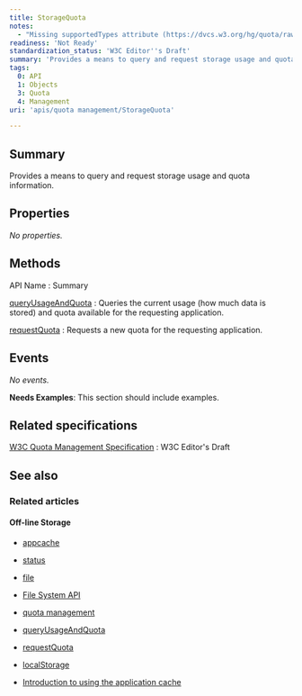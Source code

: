 ```yaml
---
title: StorageQuota
notes:
  - "Missing supportedTypes attribute (https://dvcs.w3.org/hg/quota/raw-file/tip/Overview.html#widl-StorageQuota-supportedTypes).\nThe methods in the spec differ from the two listed here. The spec has:\nqueryInfo\n\nrequestPersistentQuota"
readiness: 'Not Ready'
standardization_status: 'W3C Editor''s Draft'
summary: 'Provides a means to query and request storage usage and quota information.'
tags:
  0: API
  1: Objects
  3: Quota
  4: Management
uri: 'apis/quota management/StorageQuota'

---
```

## Summary

Provides a means to query and request storage usage and quota information.

## Properties

*No properties.*

## Methods

API Name
:   Summary

[queryUsageAndQuota](/apis/quota_management/queryUsageAndQuota)
:   Queries the current usage (how much data is stored) and quota available for the requesting application.

[requestQuota](/apis/quota_management/requestQuota)
:   Requests a new quota for the requesting application.

## Events

*No events.*

**Needs Examples**: This section should include examples.

## Related specifications

[W3C Quota Management Specification](https://dvcs.w3.org/hg/quota/raw-file/tip/Overview.html#storagequota-interface)
:   W3C Editor's Draft

## See also

### Related articles

#### Off-line Storage

-   [appcache](/apis/appcache)

-   [status](/apis/appcache/ApplicationCache/status)

-   [file](/apis/file)

-   [File System API](/apis/filesystem)

-   [quota management](/apis/quota_management)

-   [queryUsageAndQuota](/apis/quota_management/queryUsageAndQuota)

-   [requestQuota](/apis/quota_management/requestQuota)

-   [localStorage](/apis/web-storage/Storage/localStorage)

-   [Introduction to using the application cache](/tutorials/appcache_beginner)
